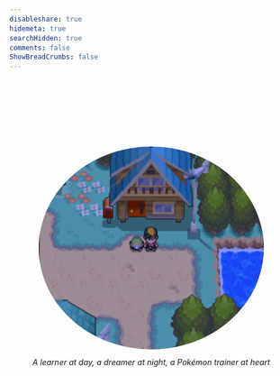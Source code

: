 ```yaml
---
disableshare: true
hidemeta: true
searchHidden: true
comments: false
ShowBreadCrumbs: false
---
```

<style>
    .about-me {
		padding: 20px 0;
		text-align: center;
    }
	#joker {
		border-radius: 50%;
		display: block;
		margin-left: auto;
		margin-right: auto;
		margin-top: 100px;
    }
</style>

<div class="about-me">
	<img id='joker' src="/images/others/shaymin.jpg" alt="Avatar" style="width:400px; height: 360px">
	<p><i>A learner at day, a dreamer at night, a Pokémon trainer at heart</i><p>
</div>



